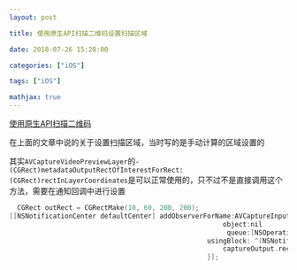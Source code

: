 ```yaml
---
layout: post

title: 使用原生API扫描二维码设置扫描区域

date: 2018-07-26 15:20:00

categories: ["iOS"]

tags: ["iOS"]

mathjax: true
---
```




[使用原生API扫描二维码](https://dongjiawang.github.io/2016/08/09/2016-08-09-qrcode/)

在上面的文章中说的关于设置扫描区域，当时写的是手动计算的区域设置的

其实`AVCaptureVideoPreviewLayer`的`- (CGRect)metadataOutputRectOfInterestForRect:(CGRect)rectInLayerCoordinates`是可以正常使用的，只不过不是直接调用这个方法，需要在通知回调中进行设置

```objectivec
  CGRect outRect = CGRectMake(10, 60, 200, 200);
[[NSNotificationCenter defaultCenter] addObserverForName:AVCaptureInputPortFormatDescriptionDidChangeNotification
                                                      object:nil
                                                       queue:[NSOperationQueue currentQueue]
                                                  usingBlock: ^(NSNotification *_Nonnull note) {
                                                      captureOutput.rectOfInterest = [captureLayer metadataOutputRectOfInterestForRect:outRect];
                                                  }];
```

